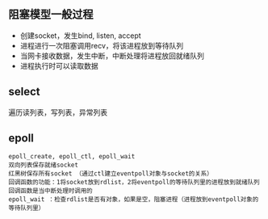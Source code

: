 ## 阻塞模型一般过程

- 创建socket，发生bind, listen, accept
- 进程进行一次阻塞调用recv，将该进程放到等待队列
- 当网卡接收数据，发生中断，中断处理将进程放回就绪队列
- 进程执行时可以读取数据



## select

遍历读列表，写列表，异常列表

## epoll



```
epoll_create, epoll_ctl, epoll_wait
双向列表保存就绪socket
红黑树保存所有socket （通过ctl建立eventpoll对象与socket的关系）
回调函数的功能：1将socket放到rdlist，2将eventpoll的等待队列里的进程放到就绪队列
回调函数是当中断处理时调用的
epoll_wait ：检查rdlist是否有对象，如果是空，阻塞进程（进程放到eventpoll对象的等待队列里）
```

